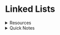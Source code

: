 # Linked Lists

<details>
  <summary> Resources </summary>
- [Linked List Quizlet](https://quizlet.com/693898026/linked-list-flash-cards/)
- [4 Incredibly Useful Linked List Logic for Interview](https://medium.com/javarevisited/4-incredibly-useful-linked-list-tips-for-interview-79d80a29f8fc)

</details>

<details>
  <summary> Quick Notes </summary>

- Use Dummy Nodes to avoid edge cases (https://stackoverflow.com/questions/37324972/what-is-a-dummy-head)

</detail>

<details>
<summary>Properties</summary>


**Linked List Properties:**
| Property | Description                                         |
| -------- | --------------------------------------------------- |
| `head`   | The first node in the list.                         |
| `tail`   | The last node in the list.                          |
| `length` | The number of nodes in the list; the list's length. |

**Linked List Node Properties:**

| Property   | Description                                            |
| ---------- | ------------------------------------------------------ |
| `value`    | The actual value this node represents.                 |
| `next`     | The next node in the list (relative to this node).     |
| `previous` | The previous node in the list (relative to this node). |

**NOTE:** The `previous` property is for Doubly Linked Lists only!

</details>

<details>
<summary>Types of Linked Lists</summary>

**Linked List Types:**

| List Type         | Description                                                                                                     | Directionality                |
| ----------------- | --------------------------------------------------------------------------------------------------------------- | ----------------------------- |
| Singly Linked     | Nodes have a single pointer connecting them in a single direction.                                              | Head→Tail                     |
| Doubly Linked     | Nodes have two pointers connecting them bi-directionally.                                                       | Head⇄Tail                     |
| Multiply Linked   | Nodes have two or more pointers, providing a variety of potential node orderings.                               | Head⇄Tail, A→Z, Jan→Dec, etc. |
| Circularly Linked | Final node's `next` pointer points to the first node, creating a non-linear, circular version of a Linked List. | Head→Tail→Head→Tail           |

</details>

<details>
<summary>Linked List Methods</summary>

**Linked List Methods:**

| Type      | Name         | Description                                                         | Returns             |
| --------- | ------------ | ------------------------------------------------------------------- | ------------------- |
| Insertion | `addToTail`  | Adds a new node to the tail of the Linked List.                     | Updated Linked List |
| Insertion | `addToHead`  | Adds a new node to the head of the Linked List.                     | Updated Linked List |
| Insertion | `insertAt`   | Inserts a new node at the "index", or position, specified.          | Boolean             |
| Deletion  | `removeTail` | Removes the node at the tail of the Linked List.                    | Removed node        |
| Deletion  | `removeHead` | Removes the node at the head of the Linked List.                    | Removed node        |
| Deletion  | `removeFrom` | Removes the node at the "index", or position, specified.            | Removed node        |
| Search    | `contains`   | Searches the Linked List for a node with the value specified.       | Boolean             |
| Access    | `get`        | Gets the node at the "index", or position, specified.               | Node at index       |
| Access    | `set`        | Updates the value of a node at the "index", or position, specified. | Boolean             |
| Meta      | `size`       | Returns the current size of the Linked List.                        | Integer             |

</details>

<details>
<summary>Linked List Time Complexity</summary>

Time and Space Complexity Analysis
----------------------------------

**Single Linked List Time Complexity:**

| Data Structure Operation | Time Complexity (Avg) | Time Complexity (Worst) | Space Complexity (Worst) |
| ------------------------ | --------------------- | ----------------------- | ------------------------ |
| Access                   | `Θ(n)`                | `O(n)`                  | `O(n)`                   |
| Search                   | `Θ(n)`                | `O(n)`                  | `O(n)`                   |
| Insertion                | `Θ(1)`                | `O(1)`                  | `O(n)`                   |
| Deletion                 | `Θ(1)`                | `O(1)`                  | `O(n)`                   |

**Doubly Linked List Time Complexity:**

| Data Structure Operation | Time Complexity (Avg) | Time Complexity (Worst) | Space Complexity (Worst) |
| ------------------------ | --------------------- | ----------------------- | ------------------------ |
| Access                   | `Θ(n)`                | `O(n)`                  | `O(n)`                   |
| Search                   | `Θ(n)`                | `O(n)`                  | `O(n)`                   |
| Insertion                | `Θ(1)`                | `O(1)`                  | `O(1)`                   |
| Deletion                 | `Θ(1)`                | `O(1)`                  | `O(1)`                   |

</details>

<details>
<summary>Linked List Code Implementation</summary>

### Single Linked List Implementation

---

```js 

class Node {
  constructor(val) {
    this.value = val;
    this.next = null;
  }
}

class LinkedList {
  constructor() {
    this.head = null;
    this.tail = null;
    this.length = 0;
  }

  addToTail(val) {
    let newNode = new Node(val);
    if (this.head === null) {
      this.head = newNode;
      this.tail = newNode;
    } else {
      this.tail.next = newNode;
      this.tail = newNode;
    }
    this.length++;
    return this;
  }

  removeTail() {
    if (!this.head) return undefined;
    if (this.length === 1) {
      this.head = null;
      this.tail = null;
      this.length = 0;
      return this;
    }
    let current = this.head;
    while (current.next !== this.tail) {
      current = current.next;
    }
    let tail = this.tail;
    current.next = null;
    this.tail = current;
    this.length--;
    return tail;
  }

  addToHead(val) {
    let newNode = new Node(val);
    if (this.head === null) {
      this.head = newNode;
      this.tail = newNode;
    } else {
      newNode.next = this.head;
      this.head = newNode;
    }
    this.length++;
    return this;
  }

  removeHead() {
    if (!this.head) return undefined;
    if (this.length === 1) {
      this.head = null;
      this.tail = null;
      this.length = 0;
      return this;
    }
    let head = this.head;
    this.head = this.head.next;
    this.length--;
    return head;
  }

  contains(target) {
    let current = this.head;
    while (current) {
      if (current.value === target) {
        return true;
      }
      current = current.next;
    }
    return false;
  }

  get(index) {
    let current = this.head;
    let count = 0;
    while (current) {
      if (count === index) {
        return current;
      }
      current = current.next;
      count++;
    }
    return null;
  }

  set(index, val) {
    let current = this.head;
    let count = 0;
    while (current) {
      if (count === index) {
        current.value = val;
        return true;
      }
      current = current.next;
      count++;
    }
    return false;
  }

  insert(index, val) {
    if (index === 0) {
      this.addToHead(val);
    } else if (index === this.length) {
      this.addToTail(val);
    } else {
      let newNode = new Node(val);
      let current = this.head;
      let count = 0;
      while (current) {
        if (count === index - 1) {
          newNode.next = current.next;
          current.next = newNode;
          this.length++;
          return true;
        }
        current = current.next;
        count++;
      }
    }
    return false;
  }

  remove(index) {
    if (index === 0) {
      this.removeHead();
    } else if (index === this.length - 1) {
      this.removeTail();
    } else {
      let current = this.head;
      let count = 0;
      while (current) {
        if (count === index - 1) {
          let removed = current.next;
          current.next = current.next.next;
          this.length--;
          return removed;
        }
        current = current.next;
        count++;
      }
    }
    return undefined;
  }

  size() {
    return this.length;
  }
}
```


### Doubly Linked List Implementation

```js
class Node{
    constructor(val){
        this.val = val;
        this.next = null;
        this.prev = null;
    }
}

class DoublyLinkedList{
    constructor(){
        this.head = null;
        this.tail = null;
        this.length = 0;
    }
    push(val) {
        let newNode = new Node(val);
        if (!this.head) {
            this.head = newNode;
            this.tail = this.head;
        } else {
            this.tail.next = newNode;
            newNode.prev = this.tail;
        }
    }
    pop() {
        if (!this.head) {
            return undefined;
        }
        let current = this.head;
        this.head = current.next;
        this.head.prev = null;
        current.next = null;
        this.length--;
        return current;
    }
    shift() {
        if (!this.head) {
            return undefined;
        }
        let current = this.head;
        this.head = current.next;
        this.head.prev = null;
        current.next = null;
        this.length--;
        return current;
    }
    unshift(val) {
        let newNode = new Node(val);
        if (!this.head) {
            this.head = newNode;
            this.tail = this.head;
        } else {
            this.head.prev = newNode;
            newNode.next = this.head;
            this.head = newNode;
        }
        this.length++;
    }
    get(index) {
        if (index < 0 || index >= this.length) {
            return undefined;
        }
        let current = this.head;
        for (let i = 0; i < index; i++) {
            current = current.next;
        }
        return current;
    }
    set(index, val) {
        let current = this.get(index);
        if (current) {
            current.val = val;
            return true;
        }
        return false;
    }
    insert(index, val) {
        if (index < 0 || index > this.length) {
            return false;
        }
        if (index === this.length) {
            this.push(val);
        } else if (index === 0) {
            this.unshift(val);
        }
        else {
            let newNode = new Node(val);
            let before = this.get(index - 1);
            let after = before.next;
            before.next = newNode;
            newNode.prev = before;
            newNode.next = after;
            after.prev = newNode;
            this.length++;
        }
        return true;
    }
    remove(index) {
        if (index < 0 || index >= this.length) {
            return undefined;
        }
        if (index === 0) {
            return this.shift();
        }
        if (index === this.length - 1) {
            return this.pop();
        }
        let removed = this.get(index);
        removed.prev.next = removed.next;
        removed.next.prev = removed.prev;
        removed.next = null;
        removed.prev = null;
        this.length--;
        return removed;
    }
}

```